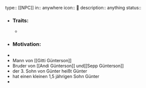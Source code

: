 type:: [[NPC]]
in:: anywhere
icon:: 👤
description:: anything
status::

- ### Traits:
	-
- ### Motivation:
-
- Mann von [[Gitti Günterson]]
- Bruder von [[Andi Günterson]] und[[Sepp Günterson]]
- der 3. Sohn von Günter heißt Günter
- hat einen kleinen 1,5 jährigen Sohn Günter
-